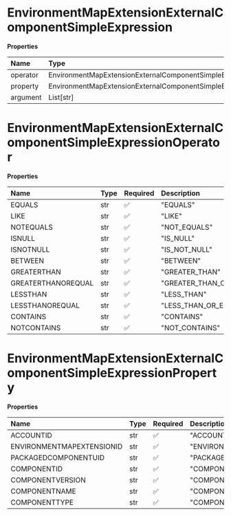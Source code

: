 # EnvironmentMapExtensionExternalComponentSimpleExpression

**Properties**

| Name     | Type                                                             | Required | Description |
| :------- | :--------------------------------------------------------------- | :------- | :---------- |
| operator | EnvironmentMapExtensionExternalComponentSimpleExpressionOperator | ✅       |             |
| property | EnvironmentMapExtensionExternalComponentSimpleExpressionProperty | ✅       |             |
| argument | List[str]                                                        | ❌       |             |

# EnvironmentMapExtensionExternalComponentSimpleExpressionOperator

**Properties**

| Name               | Type | Required | Description             |
| :----------------- | :--- | :------- | :---------------------- |
| EQUALS             | str  | ✅       | "EQUALS"                |
| LIKE               | str  | ✅       | "LIKE"                  |
| NOTEQUALS          | str  | ✅       | "NOT_EQUALS"            |
| ISNULL             | str  | ✅       | "IS_NULL"               |
| ISNOTNULL          | str  | ✅       | "IS_NOT_NULL"           |
| BETWEEN            | str  | ✅       | "BETWEEN"               |
| GREATERTHAN        | str  | ✅       | "GREATER_THAN"          |
| GREATERTHANOREQUAL | str  | ✅       | "GREATER_THAN_OR_EQUAL" |
| LESSTHAN           | str  | ✅       | "LESS_THAN"             |
| LESSTHANOREQUAL    | str  | ✅       | "LESS_THAN_OR_EQUAL"    |
| CONTAINS           | str  | ✅       | "CONTAINS"              |
| NOTCONTAINS        | str  | ✅       | "NOT_CONTAINS"          |

# EnvironmentMapExtensionExternalComponentSimpleExpressionProperty

**Properties**

| Name                      | Type | Required | Description                    |
| :------------------------ | :--- | :------- | :----------------------------- |
| ACCOUNTID                 | str  | ✅       | "ACCOUNT_ID"                   |
| ENVIRONMENTMAPEXTENSIONID | str  | ✅       | "ENVIRONMENT_MAP_EXTENSION_ID" |
| PACKAGEDCOMPONENTUID      | str  | ✅       | "PACKAGED_COMPONENT_UID"       |
| COMPONENTID               | str  | ✅       | "COMPONENT_ID"                 |
| COMPONENTVERSION          | str  | ✅       | "COMPONENT_VERSION"            |
| COMPONENTNAME             | str  | ✅       | "COMPONENT_NAME"               |
| COMPONENTTYPE             | str  | ✅       | "COMPONENT_TYPE"               |

